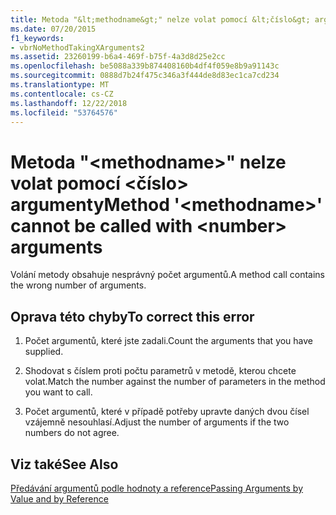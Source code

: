 ```yaml
---
title: Metoda "&lt;methodname&gt;" nelze volat pomocí &lt;číslo&gt; argumenty
ms.date: 07/20/2015
f1_keywords:
- vbrNoMethodTakingXArguments2
ms.assetid: 23260199-b6a4-469f-b75f-4a3d8d25e2cc
ms.openlocfilehash: be5088a339b874408160b4df4f059e8b9a91143c
ms.sourcegitcommit: 0888d7b24f475c346a3f444de8d83ec1ca7cd234
ms.translationtype: MT
ms.contentlocale: cs-CZ
ms.lasthandoff: 12/22/2018
ms.locfileid: "53764576"
---
```

# <a name="method-ltmethodnamegt-cannot-be-called-with-ltnumbergt-arguments"></a><span data-ttu-id="43a7b-102">Metoda "&lt;methodname&gt;" nelze volat pomocí &lt;číslo&gt; argumenty</span><span class="sxs-lookup"><span data-stu-id="43a7b-102">Method '&lt;methodname&gt;' cannot be called with &lt;number&gt; arguments</span></span>
<span data-ttu-id="43a7b-103">Volání metody obsahuje nesprávný počet argumentů.</span><span class="sxs-lookup"><span data-stu-id="43a7b-103">A method call contains the wrong number of arguments.</span></span>  
  
## <a name="to-correct-this-error"></a><span data-ttu-id="43a7b-104">Oprava této chyby</span><span class="sxs-lookup"><span data-stu-id="43a7b-104">To correct this error</span></span>  
  
1.  <span data-ttu-id="43a7b-105">Počet argumentů, které jste zadali.</span><span class="sxs-lookup"><span data-stu-id="43a7b-105">Count the arguments that you have supplied.</span></span>  
  
2.  <span data-ttu-id="43a7b-106">Shodovat s číslem proti počtu parametrů v metodě, kterou chcete volat.</span><span class="sxs-lookup"><span data-stu-id="43a7b-106">Match the number against the number of parameters in the method you want to call.</span></span>  
  
3.  <span data-ttu-id="43a7b-107">Počet argumentů, které v případě potřeby upravte daných dvou čísel vzájemně nesouhlasí.</span><span class="sxs-lookup"><span data-stu-id="43a7b-107">Adjust the number of arguments if the two numbers do not agree.</span></span>  
  
## <a name="see-also"></a><span data-ttu-id="43a7b-108">Viz také</span><span class="sxs-lookup"><span data-stu-id="43a7b-108">See Also</span></span>  
 [<span data-ttu-id="43a7b-109">Předávání argumentů podle hodnoty a reference</span><span class="sxs-lookup"><span data-stu-id="43a7b-109">Passing Arguments by Value and by Reference</span></span>](../../visual-basic/programming-guide/language-features/procedures/passing-arguments-by-value-and-by-reference.md)
